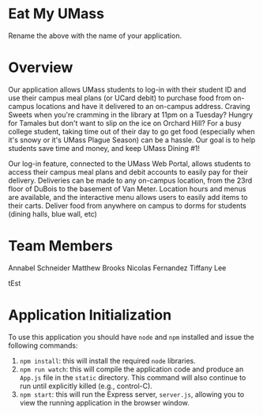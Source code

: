 # Eat My UMass

Rename the above with the name of your application.

# Overview

Our application allows UMass students to log-in with their student ID and use their campus meal plans (or UCard debit) to purchase food from on-campus locations and have it delivered to an on-campus address. Craving Sweets when you're cramming in the library at 11pm on a Tuesday? Hungry for Tamales but don't want to slip on the ice on Orchard Hill? For a busy college student, taking time out of their day to go get food (especially when it's snowy or it's UMass Plague Season) can be a hassle. Our goal is to help students save time and money, and keep UMass Dining #1!

Our log-in feature, connected to the UMass Web Portal, allows students to access their campus meal plans and debit accounts to easily pay for their delivery. Deliveries can be made to any on-campus location, from the 23rd floor of DuBois to the basement of Van Meter. Location hours and menus are available, and the interactive menu allows users to easily add items to their carts. 
Deliver food from anywhere on campus to dorms for students (dining halls, blue wall, etc)

# Team Members

Annabel Schneider
Matthew Brooks
Nicolas Fernandez
Tiffany Lee

tEst

# Application Initialization

To use this application you should have `node` and `npm` installed and issue the following commands:

1. `npm install`: this will install the required `node` libraries.
2. `npm run watch`: this will compile the application code and produce an `App.js` file in the `static` directory. This command will also continue to run until explicitly killed (e.g., control-C).
3. `npm start`: this will run the Express server, `server.js`, allowing you to view the running application in the browser window.
